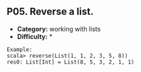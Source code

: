 ## P05.  Reverse a list.

- **Category:** working with lists
- **Difficulty:** *

```
Example:
scala> reverse(List(1, 1, 2, 3, 5, 8))
res0: List[Int] = List(8, 5, 3, 2, 1, 1)
```